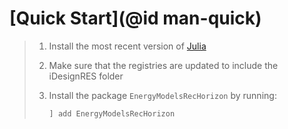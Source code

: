 # [Quick Start](@id man-quick)

> 1. Install the most recent version of [Julia](https://julialang.org/downloads/)
> 2. Make sure that the registries are updated to include the iDesignRES folder
> 3. Install the package `EnergyModelsRecHorizon` by running:
>
>    ```julia
>    ] add EnergyModelsRecHorizon
>    ```